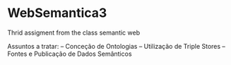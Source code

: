 # WebSemantica3
Thrid assigment from the class semantic web

Assuntos a tratar:
– Conceção de Ontologias
– Utilização de Triple Stores
– Fontes e Publicação de Dados Semânticos